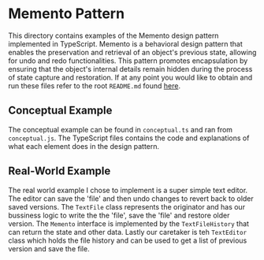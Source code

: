 # Memento Pattern
This directory contains examples of the Memento design pattern implemented in TypeScript. Memento is a behavioral design pattern that enables the preservation and retrieval of an object's previous state, allowing for undo and redo functionalities. This pattern promotes encapsulation by ensuring that the object's internal details remain hidden during the process of state capture and restoration. If at any point you would like to obtain and run these files refer to the root `README.md` found [here](../../).

## Conceptual Example
The conceptual example can be found in `conceptual.ts` and ran from `conceptual.js`. The TypeScript files contains the code and explanations of what each element does in the design pattern.

## Real-World Example
The real world example I chose to implement is a super simple text editor. The editor can save the 'file' and then undo changes to revert back to older saved versions. The `TextFile` class represents the originator and has our bussiness logic to write the the 'file', save the 'file' and restore older version. The `Memento` interface is implemented by the `TextFileHistory` that can return the state and other data. Lastly our caretaker is teh `TextEditor` class which holds the file history and can be used to get a list of previous version and save the file.